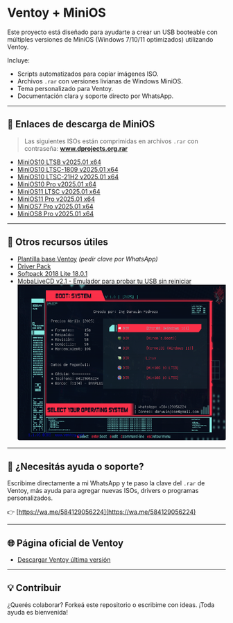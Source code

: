 # Ventoy + MiniOS

Este proyecto está diseñado para ayudarte a crear un USB booteable con múltiples versiones de MiniOS (Windows 7/10/11 optimizados) utilizando Ventoy.

Incluye:
- Scripts automatizados para copiar imágenes ISO.
- Archivos `.rar` con versiones livianas de Windows MiniOS.
- Tema personalizado para Ventoy.
- Documentación clara y soporte directo por WhatsApp.

---

## 📅 Enlaces de descarga de MiniOS

> Las siguientes ISOs están comprimidas en archivos `.rar` con contraseña: **www.dprojects.org.rar**

- [MiniOS10 LTSB v2025.01 x64](https://www.mediafire.com/file/rurtlplyfu9ey52/MiniOS10_LTSB_v2025.01_x64_-_www.dprojects.org.rar/file)
- [MiniOS10 LTSC-1809 v2025.01 x64](https://www.mediafire.com/file/0pe8c12yepfglz8/MiniOS10_LTSC-1809_v2025.01_x64_-_www.dprojects.org.rar/file)
- [MiniOS10 LTSC-21H2 v2025.01 x64](https://www.mediafire.com/file/wl8tc1o1lpetngb/MiniOS10_LTSC-21H2_v2025.01_x64_-_www.dprojects.org.rar/file)
- [MiniOS10 Pro v2025.01 x64](https://www.mediafire.com/file/od2rqng1guazmtm/MiniOS10_Pro_v2025.01_x64_-_www.dprojects.org.rar/file)
- [MiniOS11 LTSC v2025.01 x64](https://www.mediafire.com/file/pv1w475duj616ah/MiniOS11_LTSC_v2025.01_x64_-_www.dprojects.org.rar/file)
- [MiniOS11 Pro v2025.01 x64](https://www.mediafire.com/file/ucnzqj9j1bmer7u/MiniOS11_Pro_v2025.01_x64_-_www.dprojects.org.rar/file)
- [MiniOS7 Pro v2025.01 x64](https://www.mediafire.com/file/ko7jgs0vjd64cbf/MiniOS7_Pro_v2025.01_x64_-_www.dprojects.org.rar/file)
- [MiniOS8 Pro v2025.01 x64](https://www.mediafire.com/file/je1u8f5bzgxks0d/MiniOS8_Pro_v2025.01_x64_-_www.dprojects.org.rar/file)

---

## 🔧 Otros recursos útiles

- [Plantilla base Ventoy](https://www.mediafire.com/file/bbrwcb3qwfa9xvq/ventoy.rar/file) *(pedir clave por WhatsApp)*
- [Driver Pack](https://www.mediafire.com/file/38lsytdfv4mlsei/Driver_pack.rar/file)
- [Softpack 2018 Lite 18.0.1](https://www.mediafire.com/file/kaxkhlb6n6be7p3/Softpack2018_lite_18.0.1.rar/file)
- [MobaLiveCD v2.1 - Emulador para probar tu USB sin reiniciar](https://www.mediafire.com/file/u104n5fuhs3cx2s/MobaLiveCD_v2.1.exe/file)
![img.png](img.png)
---

## 📲 ¿Necesitás ayuda o soporte?
Escribime directamente a mi WhatsApp y te paso la clave del `.rar` de Ventoy, más ayuda para agregar nuevas ISOs, drivers o programas personalizados.

👉 [https://wa.me/584129056224](https://wa.me/584129056224)

---

## 🌐 Página oficial de Ventoy
- [Descargar Ventoy última versión](https://www.ventoy.net/en/download.html)

---

## 💡 Contribuir
¿Querés colaborar? Forkeá este repositorio o escribime con ideas. ¡Toda ayuda es bienvenida!

